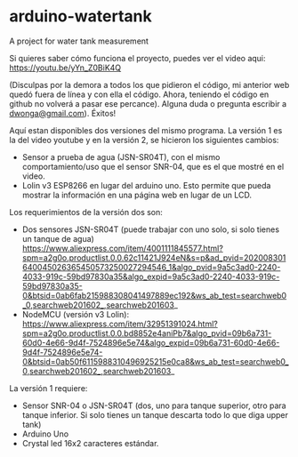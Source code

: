 # arduino-watertank
A project for water tank measurement

Si quieres saber cómo funciona el proyecto, puedes ver el video aqui: 
https://youtu.be/yYn_Z0BiK4Q

(Disculpas por la demora a todos los que pidieron el código, mi anterior web quedó fuera de línea y con ella el código. Ahora, teniendo el código en github no volverá a pasar ese percance). Alguna duda o pregunta escribir a dwonga@gmail.com). Éxitos!

Aquí estan disponibles dos versiones del mismo programa. La versión 1 es la del video youtube y en la versión 2, se hicieron los siguientes cambios:
- Sensor a prueba de agua (JSN-SR04T), con el mismo comportamiento/uso que el sensor SNR-04, que es el que mostré en el video.
- Lolin v3 ESP8266 en lugar del arduino uno. Esto permite que pueda mostrar la información en una página web en lugar de un LCD.

Los requerimientos de la versión dos son: 
- Dos sensores JSN-SR04T (puede trabajar con uno solo, si solo tienes un tanque de agua)
https://www.aliexpress.com/item/4001111845577.html?spm=a2g0o.productlist.0.0.62c11421J924eN&s=p&ad_pvid=202008301640045026365450573250027294546_1&algo_pvid=9a5c3ad0-2240-4033-919c-59bd97830a35&algo_expid=9a5c3ad0-2240-4033-919c-59bd97830a35-0&btsid=0ab6fab215988308041497889ec192&ws_ab_test=searchweb0_0,searchweb201602_,searchweb201603_
- NodeMCU (versión v3 Lolin):
https://www.aliexpress.com/item/32951391024.html?spm=a2g0o.productlist.0.0.bd8852e4aniPb7&algo_pvid=09b6a731-60d0-4e66-9d4f-7524896e5e74&algo_expid=09b6a731-60d0-4e66-9d4f-7524896e5e74-0&btsid=0ab50f6115988310496925215e0ca8&ws_ab_test=searchweb0_0,searchweb201602_,searchweb201603_

La versión 1 requiere:
- Sensor SNR-04 o JSN-SR04T (dos, uno para tanque superior, otro para tanque inferior. Si solo tienes un tanque descarta todo lo que diga upper tank)
- Arduino Uno
- Crystal led 16x2 caracteres estándar.

